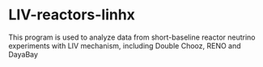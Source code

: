 # LIV-reactors-linhx
This program is used to analyze data from short-baseline reactor neutrino experiments with LIV mechanism, including Double Chooz, RENO and DayaBay
